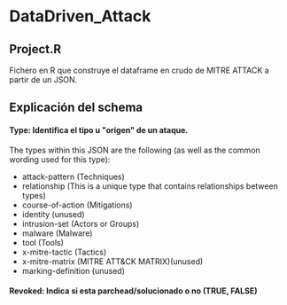 # DataDriven_Attack

## Project.R

Fichero en R que construye el dataframe en crudo de MITRE ATTACK a partir de un JSON.

## Explicación del schema

#### Type: Identifica el tipo u "origen" de un ataque. 
The types within this JSON are the following (as well as the common wording used for this type):
* attack-pattern (Techniques)
* relationship (This is a unique type that contains relationships between types)
* course-of-action (Mitigations)
* identity (unused)
* intrusion-set (Actors or Groups)
* malware (Malware)
* tool (Tools)
* x-mitre-tactic (Tactics)
* x-mitre-matrix (MITRE ATT&CK MATRIX)(unused)
* marking-definition (unused)

#### Revoked: Indica si esta parchead/solucionado o no (TRUE, FALSE)
